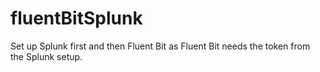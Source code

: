 # fluentBitSplunk

Set up Splunk first and then Fluent Bit as Fluent Bit needs the token from the Splunk setup.
